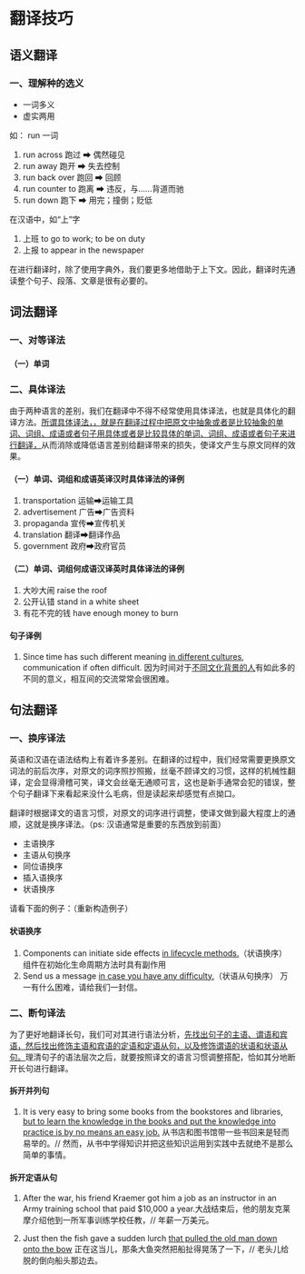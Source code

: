 # 翻译技巧

## 语义翻译

### 一、理解种的选义

- 一词多义
- 虚实两用

如： run 一词

1. run across 跑过 ➡ 偶然碰见
2. run away 跑开 ➡ 失去控制
3. run back over 跑回 ➡ 回顾
4. run counter to 跑离 ➡ 违反，与......背道而驰
5. run down 跑下 ➡ 用完；撞倒；贬低
  
在汉语中，如“上”字

1. 上班 to go to work; to be on duty
2. 上报 to appear in the newspaper

在进行翻译时，除了使用字典外，我们要更多地借助于上下文。因此，翻译时先通读整个句子、段落、文章是很有必要的。

## 词法翻译

### 一、对等译法

#### （一）单词

### 二、具体译法


由于两种语言的差别，我们在翻译中不得不经常使用具体译法，也就是具体化的翻译方法。<u>所谓具体译法，，就是在翻译过程中把原文中抽象或者是比较抽象的单词、词组、成语或者句子用具体或者是比较具体的单词、词组、成语或者句子来进行翻译，</u>从而消除或降低语言差别给翻译带来的损失，使译文产生与原文同样的效果。

#### （一）单词、词组和成语英译汉时具体译法的译例

1. transportation 运输➡运输工具
2. advertisement 广告➡广告资料
3. propaganda 宣传➡宣传机关
4. translation 翻译➡翻译作品
5. government 政府➡政府官员

#### （二）单词、词组何成语汉译英时具体译法的译例

1. 大吵大闹 raise the roof
2. 公开认错 stand in a white sheet
3. 有花不完的钱 have enough money to burn

#### 句子译例

1. Since time has such different meaning <u>in different cultures</u>, communication if often difficult.
因为时间对于<u>不同文化背景的人</u>有如此多的不同的意义，相互间的交流常常会很困难。

## 句法翻译

### 一、换序译法

英语和汉语在语法结构上有着许多差别。在翻译的过程中，我们经常需要更换原文词法的前后次序，对原文的词序照抄照搬，丝毫不顾译文的习惯，这样的机械性翻译，定会显得滑稽可笑，译文会丝毫无通顺可言，这也是新手通常会犯的错误，整个句子翻译下来看起来没什么毛病，但是读起来却感觉有点拗口。

翻译时根据译文的语言习惯，对原文的词序进行调整，使译文做到最大程度上的通顺，这就是换序译法。（ps: 汉语通常是重要的东西放到前面）
- 主语换序
- 主语从句换序
- 同位语换序
- 插入语换序
- 状语换序
  
请看下面的例子：（重新构造例子）

#### 状语换序

1. Components can initiate side effects <u>in lifecycle methods.</u>（状语换序）
组件在初始化生命周期方法时具有副作用
2. Send us a message <u>in case you have any difficulty.</u>（状语从句换序）
万一有什么困难，请给我们一封信。

### 二、断句译法

为了更好地翻译长句，我们可对其进行语法分析，<u>先找出句子的主语、谓语和宾语，然后找出修饰主语和宾语的定语和定语从句，以及修饰谓语的状语和状语从句。</u>理清句子的语法层次之后，就要按照译文的语言习惯调整搭配，恰如其分地断开长句进行翻译。

#### 拆开并列句

1. It is very easy to bring some books from the bookstores and libraries, <u>but to learn the knowledge in the books and put the knowledge into practice is by no means an easy job.</u>
从书店和图书馆带一些书回来是轻而易举的。// 然而，从书中学得知识并把这些知识运用到实践中去就绝不是那么简单的事情。

#### 拆开定语从句

1. After the war, his friend Kraemer got him a job as an instructor in an Army training school that paid $10,000 a year.大战结束后，他的朋友克莱摩介绍他到一所军事训练学校任教，// 年薪一万美元。

2. Just then the fish gave a sudden lurch <u>that pulled the old man down onto the bow</u>
正在这当儿，那条大鱼突然把船扯得晃荡了一下，// 老头儿给脱的倒向船头那边去。
